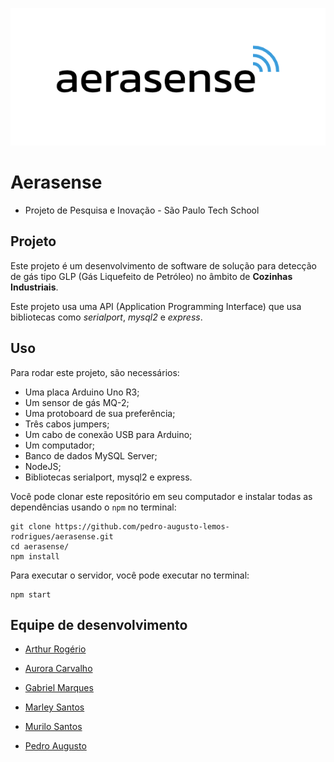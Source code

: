 ![Aerasense](marley/aerasense/public/assets/images/banner.png)

# Aerasense

- Projeto de Pesquisa e Inovação - São Paulo Tech School

##  Projeto

Este projeto é um desenvolvimento de software de solução para detecção de gás tipo GLP (Gás Liquefeito de Petróleo) no âmbito de **Cozinhas Industriais**.

Este projeto usa uma API (Application Programming Interface) que usa bibliotecas como _serialport_, _mysql2_ e _express_.

## Uso

Para rodar este projeto, são necessários:

- Uma placa Arduino Uno R3;
- Um sensor de gás MQ-2;
- Uma protoboard de sua preferência;
- Três cabos jumpers;
- Um cabo de conexão USB para Arduino;
- Um computador;
- Banco de dados MySQL Server;
- NodeJS;
- Bibliotecas serialport, mysql2 e express.

Você pode clonar este repositório em seu computador e instalar todas as dependências usando o `npm` no terminal:

```
git clone https://github.com/pedro-augusto-lemos-rodrigues/aerasense.git
cd aerasense/
npm install
```

Para executar o servidor, você pode executar no terminal:
```
npm start
```

## Equipe de desenvolvimento

- [Arthur Rogério](https://github.com/arthurrogeriozip)

- [Aurora Carvalho](https://github.com/aurora-carvalhoi)

- [Gabriel Marques](https://github.com/GabrielMarRib)

- [Marley Santos](https://github.com/MarleyS439)

- [Murilo Santos](https://github.com/Murilo2305)

- [Pedro Augusto](https://github.com/pedro-augusto-lemos-rodrigues)
